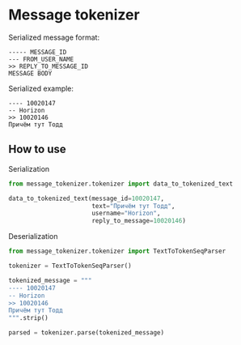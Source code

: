# Message tokenizer

Serialized message format:
```
----- MESSAGE_ID
--- FROM_USER_NAME
>> REPLY_TO_MESSAGE_ID
MESSAGE BODY
```

Serialized example:
```
---- 10020147
-- Horizon
>> 10020146
Причём тут Тодд
```

## How to use

Serialization
```python
from message_tokenizer.tokenizer import data_to_tokenized_text

data_to_tokenized_text(message_id=10020147,
                       text="Причём тут Тодд",
                       username="Horizon",
                       reply_to_message=10020146)
```

Deserialization
```python
from message_tokenizer.tokenizer import TextToTokenSeqParser

tokenizer = TextToTokenSeqParser()

tokenized_message = """
---- 10020147
-- Horizon
>> 10020146
Причём тут Тодд
""".strip()

parsed = tokenizer.parse(tokenized_message)
```
